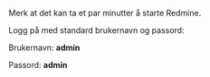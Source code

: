 Merk at det kan ta et par minutter å starte Redmine.

Logg på med standard brukernavn og passord:

Brukernavn: **admin**

Passord: **admin**
